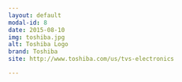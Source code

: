 ```yaml
---
layout: default
modal-id: 8
date: 2015-08-10
img: toshiba.jpg
alt: Toshiba Logo
brand: Toshiba
site: http://www.toshiba.com/us/tvs-electronics

---
```

